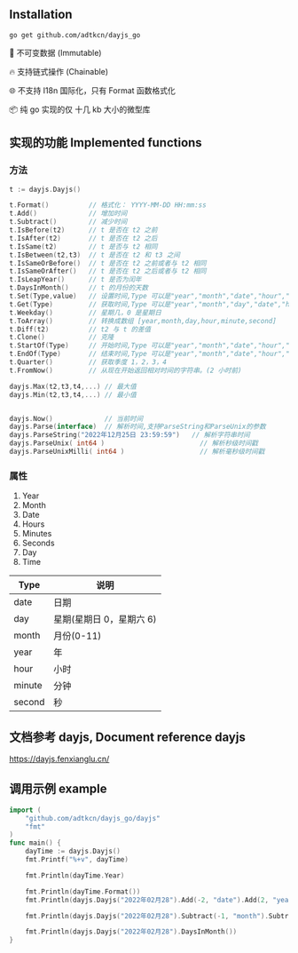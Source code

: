 ## Installation

```
go get github.com/adtkcn/dayjs_go
```

💪 不可变数据 (Immutable)

🔥 支持链式操作 (Chainable)

🌐 不支持 I18n 国际化，只有 Format 函数格式化

📦 纯 go 实现的仅 十几 kb 大小的微型库

## 实现的功能 Implemented functions

### 方法

```go
t := dayjs.Dayjs()
```

```go
t.Format() 			// 格式化： YYYY-MM-DD HH:mm:ss
t.Add()		 		// 增加时间
t.Subtract() 		// 减少时间
t.IsBefore(t2) 		// t 是否在 t2 之前
t.IsAfter(t2) 		// t 是否在 t2 之后
t.IsSame(t2) 		// t 是否与 t2 相同
t.IsBetween(t2,t3)  // t 是否在 t2 和 t3 之间
t.IsSameOrBefore() 	// t 是否在 t2 之前或者与 t2 相同
t.IsSameOrAfter() 	// t 是否在 t2 之后或者与 t2 相同
t.IsLeapYear() 		// t 是否为闰年
t.DaysInMonth() 	// t 的月份的天数
t.Set(Type,value) 	// 设置时间,Type 可以是"year","month","date","hour","minute","second"
t.Get(Type) 		// 获取时间,Type 可以是"year","month","day","date","hour","minute","second"
t.Weekday() 		// 星期几，0 是星期日
t.ToArray() 		// 转换成数组 [year,month,day,hour,minute,second]
t.Diff(t2) 			// t2 与 t 的差值
t.Clone() 			// 克隆
t.StartOf(Type) 	// 开始时间,Type 可以是"year","month","date","hour","minute","second"
t.EndOf(Type) 		// 结束时间,Type 可以是"year","month","date","hour","minute","second"
t.Quarter() 		// 获取季度 1，2，3，4
t.FromNow() 		// 从现在开始返回相对时间的字符串。(2 小时前)

dayjs.Max(t2,t3,t4,...) // 最大值
dayjs.Min(t2,t3,t4,...) // 最小值


dayjs.Now() 			// 当前时间
dayjs.Parse(interface) 	// 解析时间,支持ParseString和ParseUnix的参数
dayjs.ParseString("2022年12月25日 23:59:59") 	// 解析字符串时间
dayjs.ParseUnix( int64 ) 						// 解析秒级时间戳
dayjs.ParseUnixMilli( int64 ) 					// 解析毫秒级时间戳

```

### 属性

1. Year
2. Month
3. Date
4. Hours
5. Minutes
6. Seconds
7. Day
8. Time

| Type   | 说明                     |
| ------ | ------------------------ |
| date   | 日期                     |
| day    | 星期(星期日 0，星期六 6) |
| month  | 月份(0-11)               |
| year   | 年                       |
| hour   | 小时                     |
| minute | 分钟                     |
| second | 秒                       |

## 文档参考 dayjs, Document reference dayjs

https://dayjs.fenxianglu.cn/

## 调用示例 example

```go
import (
	"github.com/adtkcn/dayjs_go/dayjs"
	"fmt"
)
func main() {
	dayTime := dayjs.Dayjs()
	fmt.Printf("%+v", dayTime)

	fmt.Println(dayTime.Year)

	fmt.Println(dayTime.Format())
	fmt.Println(dayjs.Dayjs("2022年02月28").Add(-2, "date").Add(2, "year").Add(2, "month").Format("YYYY年MM月DD HH时mm分ss秒"))

	fmt.Println(dayjs.Dayjs("2022年02月28").Subtract(-1, "month").Subtract(2, "hour").Format("YYYY-MM-DD HH-mm-ss"))

	fmt.Println(dayjs.Dayjs("2022年02月28").DaysInMonth())
}

```
